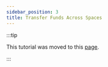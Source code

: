 ```yaml
---
sidebar_position: 3
title: Transfer Funds Across Spaces
---
```



:::tip

This tutorial was moved to this [page](../../../../docs/general/tutorials/transferring-funds/transfer-funds-across-spaces).

:::